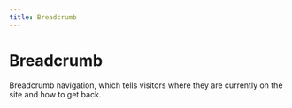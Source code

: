 ```yaml
---
title: Breadcrumb
---
```


# Breadcrumb

<div>Breadcrumb navigation, which tells visitors where they are currently on the site and how to get back.</div>
